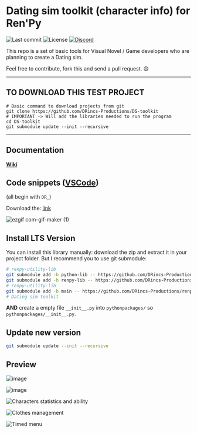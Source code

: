 # Dating sim toolkit (character info) for Ren'Py

![Last commit](https://img.shields.io/github/last-commit/DRincs-Productions/DS-toolkit)
![License](https://img.shields.io/github/license/DRincs-Productions/DS-toolkit)
<span class="discord">
<a href="https://discord.gg/5UFPjP9" title="Discord"><img src="https://img.shields.io/discord/688162156151439536" alt="Discord" /></a>
</span>

This repo is a set of basic tools for Visual Novel / Game developers who are planning to create a Dating sim.

Feel free to contribute, fork this and send a pull request. 😄

----

## TO DOWNLOAD THIS TEST PROJECT
```shell
# Basic command to download projects from git
git clone https://github.com/DRincs-Productions/DS-toolkit
# IMPORTANT -> Will add the libraries needed to run the program
cd DS-toolkit
git submodule update --init --recursive

```
----

## Documentation

**[Wiki](https://github.com/DRincs-Productions/DS-toolkit/wiki)**

## Code snippets ([VSCode](https://code.visualstudio.com/))

(all begin with `DR_`)

Download the: [link]()

![ezgif com-gif-maker (1)](https://user-images.githubusercontent.com/67595890/179365279-0d0b6d45-0048-4a0d-8c6d-9571b9c328f4.gif)

## Install LTS Version

You can install this library manually: download the zip and extract it in your project folder.
But I recommend you to use git submodule:

```bash
# renpy-utility-lib
git submodule add -b python-lib -- https://github.com/DRincs-Productions/renpy-utility-lib 'pythonpackages/renpy_utility'
git submodule add -b renpy-lib -- https://github.com/DRincs-Productions/renpy-utility-lib 'game/renpy_utility_tool'
# renpy-utility-lib
git submodule add -b main -- https://github.com/DRincs-Productions/renpy-screens-style 'game/screens_style'
# Dating sim toolkit

```

**AND** create a empty file `__init__.py` into `pythonpackages/` so `pythonpackages/__init__.py`.

## Update new version

```bash
git submodule update --init --recursive

```

## Preview

![image](https://user-images.githubusercontent.com/67595890/198900451-6b379a7b-5e0a-4a81-a397-a3f0328a34b6.png)

![image](https://user-images.githubusercontent.com/67595890/198900475-87def00c-8291-4d68-9235-4fdc1333967b.png)

![Characters statistics and ability](https://user-images.githubusercontent.com/67595890/181107510-c6affb34-1310-4100-8975-a16cc3645c76.png)

![Clothes management](https://user-images.githubusercontent.com/67595890/181107522-d255666e-9b96-4aa8-93a9-a09d3320b47e.png)

![Timed menu](https://user-images.githubusercontent.com/67595890/181107533-777b0a13-7ac9-49d7-be8f-86d81164f564.png)
